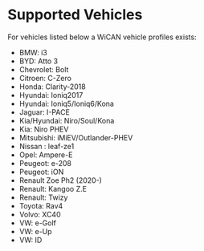 <!--
================================================================
THIS FILE WAS GENERATED! DO NOT UPDATE OR YOUR CHANGES ARE LOST!
================================================================
-->
# Supported Vehicles
For vehicles listed below a WiCAN vehicle profiles exists:
- BMW: i3
- BYD: Atto 3
- Chevrolet: Bolt
- Citroen: C-Zero
- Honda: Clarity-2018
- Hyundai: Ioniq2017
- Hyundai: Ioniq5/Ioniq6/Kona
- Jaguar: I-PACE
- Kia/Hyundai: Niro/Soul/Kona
- Kia: Niro PHEV
- Mitsubishi: iMiEV/Outlander-PHEV
- Nissan : leaf-ze1
- Opel: Ampere-E
- Peugeot: e-208
- Peugeot: iON
- Renault Zoe Ph2 (2020-)
- Renault: Kangoo Z.E
- Renault: Twizy
- Toyota: Rav4
- Volvo: XC40
- VW: e-Golf
- VW: e-Up
- VW: ID
